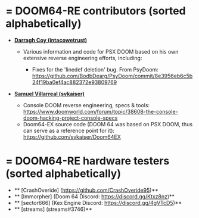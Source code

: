 
= DOOM64-RE contributors (sorted alphabetically)
=

* **[Darragh Coy (intacowetrust)](https://github.com/BodbDearg)**

    * Various information and code for PSX DOOM based on his own extensive reverse engineering efforts, including:

      * Fixes for the 'linedef deletion' bug. From PsyDoom:
         https://github.com/BodbDearg/PsyDoom/commit/8e3956eb6c5b24f19ba0ef4ac882372e93809769
    
* **[Samuel Villarreal (svkaiser)](https://github.com/svkaiser)**

    * Console DOOM reverse engineering, specs & tools:
    https://www.doomworld.com/forum/topic/38608-the-console-doom-hacking-project-console-specs
    * Doom64-EX source code (DOOM 64 was based on PSX DOOM, thus can serve as a reference point for it):
    https://github.com/svkaiser/Doom64EX

= DOOM64-RE hardware testers (sorted alphabetically)
=
* ** [CrashOveride] (https://github.com/CrashOveride95)**
* ** [Immorpher] (Doom 64 Discord: https://discord.gg/Ktxz8nz)**
* ** [sector666] (Kex Engine Discord: https://discord.gg/4gVTcD5)**
* ** [streams] (streams#3746)**